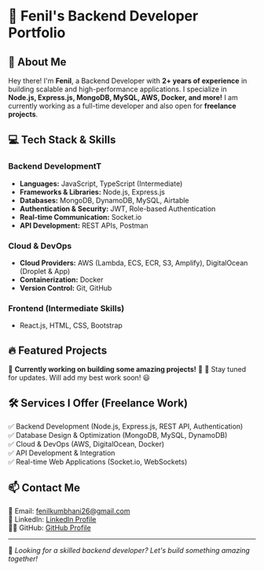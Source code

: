 # 🚀 Fenil's Backend Developer Portfolio

## 👋 About Me
Hey there! I'm **Fenil**, a Backend Developer with **2+ years of experience** in building scalable and high-performance applications. I specialize in **Node.js, Express.js, MongoDB, MySQL, AWS, Docker, and more!** I am currently working as a full-time developer and also open for **freelance projects**.

## 💻 Tech Stack & Skills

### **Backend Development**T
- **Languages:** JavaScript, TypeScript (Intermediate)
- **Frameworks & Libraries:** Node.js, Express.js
- **Databases:** MongoDB, DynamoDB, MySQL, Airtable
- **Authentication & Security:** JWT, Role-based Authentication
- **Real-time Communication:** Socket.io
- **API Development:** REST APIs, Postman

### **Cloud & DevOps**
- **Cloud Providers:** AWS (Lambda, ECS, ECR, S3, Amplify), DigitalOcean (Droplet & App)
- **Containerization:** Docker
- **Version Control:** Git, GitHub

### **Frontend (Intermediate Skills)**
- React.js, HTML, CSS, Bootstrap

## 🔥 Featured Projects

🚧 **Currently working on building some amazing projects!** 🚀
🔹 Stay tuned for updates. Will add my best work soon! 😃

## 🛠️ Services I Offer (Freelance Work)
✅ Backend Development (Node.js, Express.js, REST API, Authentication)  
✅ Database Design & Optimization (MongoDB, MySQL, DynamoDB)  
✅ Cloud & DevOps (AWS, DigitalOcean, Docker)  
✅ API Development & Integration  
✅ Real-time Web Applications (Socket.io, WebSockets)

## 📫 Contact Me
📧 Email: fenilkumbhani26@gmail.com  
💼 LinkedIn: [LinkedIn Profile](https://www.linkedin.com/in/fenil-kumbhani)  
👨‍💻 GitHub: [GitHub Profile](https://github.com/fenilkumbhani26)  

---
📌 *Looking for a skilled backend developer? Let's build something amazing together!*

